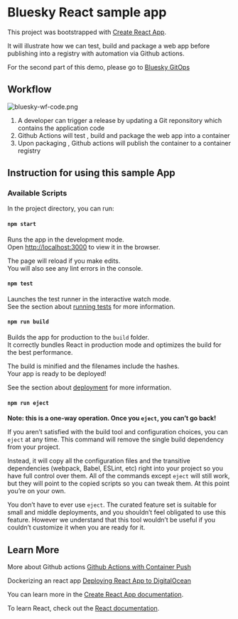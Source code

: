 # Bluesky React sample app

This project was bootstrapped with [Create React App](https://github.com/facebook/create-react-app).

It will illustrate how we can test, build and package a web app before publishing into a registry with automation via Github actions.

For the second part of this demo, please go to [Bluesky GitOps](https://github.com/robincher/bluesky-gitops-demo)

## Workflow

![bluesky-wf-code.png](https://github.com/robincher/bluesky-gitops-demo/blob/master/assets/bluesky-wf-code.png?raw=true)

1. A developer can trigger a release by updating a Git reponsitory which contains the application code
2. Github Actions will test , build and package the web app into a container
3. Upon packaging , Github actions will publish the container to a container registry

## Instruction for using this sample App

### Available Scripts

In the project directory, you can run:

#### `npm start`

Runs the app in the development mode.\
Open [http://localhost:3000](http://localhost:3000) to view it in the browser.

The page will reload if you make edits.\
You will also see any lint errors in the console.

#### `npm test`

Launches the test runner in the interactive watch mode.\
See the section about [running tests](https://facebook.github.io/create-react-app/docs/running-tests) for more information.

#### `npm run build`

Builds the app for production to the `build` folder.\
It correctly bundles React in production mode and optimizes the build for the best performance.

The build is minified and the filenames include the hashes.\
Your app is ready to be deployed!

See the section about [deployment](https://facebook.github.io/create-react-app/docs/deployment) for more information.

#### `npm run eject`

**Note: this is a one-way operation. Once you `eject`, you can’t go back!**

If you aren’t satisfied with the build tool and configuration choices, you can `eject` at any time. This command will remove the single build dependency from your project.

Instead, it will copy all the configuration files and the transitive dependencies (webpack, Babel, ESLint, etc) right into your project so you have full control over them. All of the commands except `eject` will still work, but they will point to the copied scripts so you can tweak them. At this point you’re on your own.

You don’t have to ever use `eject`. The curated feature set is suitable for small and middle deployments, and you shouldn’t feel obligated to use this feature. However we understand that this tool wouldn’t be useful if you couldn’t customize it when you are ready for it.

## Learn More

More about Github actions [Github Actions with Container Push](https://docs.github.com/en/packages/guides/using-github-packages-with-github-actions)

Dockerizing an react app [Deploying React App to DigitalOcean](https://dev.to/kenessajr/deploy-a-react-app-to-digitalocean-using-github-actions-and-docker-4pln)

You can learn more in the [Create React App documentation](https://facebook.github.io/create-react-app/docs/getting-started).

To learn React, check out the [React documentation](https://reactjs.org/).
